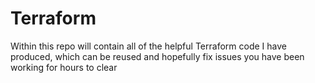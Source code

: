 # Terraform
Within this repo will contain all of the helpful Terraform code I have produced, which can be reused and hopefully fix issues you have been working for hours to clear
